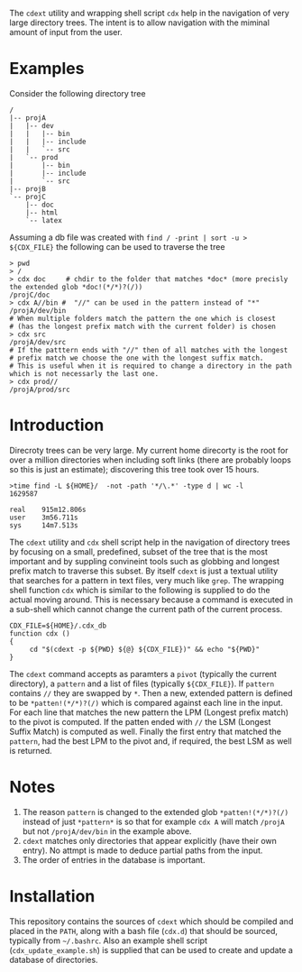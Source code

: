 The `cdext` utility and wrapping shell script `cdx` help in the navigation of very large directory trees. The intent is to allow navigation with the miminal amount of input from the user.

# Examples
Consider the following directory tree 
```
/
|-- projA
|   |-- dev
|   |   |-- bin
|   |   |-- include
|   |   `-- src
|   `-- prod
|       |-- bin
|       |-- include
|       `-- src
|-- projB
`-- projC
    |-- doc
    |-- html
    `-- latex
```

Assuming a db file was created with `find / -print | sort -u > ${CDX_FILE}` the following can be used to traverse the tree
```
> pwd
> /
> cdx doc     # chdir to the folder that matches *doc* (more precisly the extended glob *doc!(*/*)?(/))
/projC/doc
> cdx A//bin #  "//" can be used in the pattern instead of "*"
/projA/dev/bin
# When multiple folders match the pattern the one which is closest
# (has the longest prefix match with the current folder) is chosen
> cdx src   
/projA/dev/src
# If the patttern ends with "//" then of all matches with the longest
# prefix match we choose the one with the longest suffix match.
# This is useful when it is required to change a directory in the path which is not necessarly the last one.
> cdx prod// 
/projA/prod/src
```
# Introduction
Direcroty trees can be very large. My current home direcorty is the root for over a million directories when including soft links (there are probably loops so this is just an estimate); discovering this tree took over 15 hours.
```
>time find -L ${HOME}/  -not -path '*/\.*' -type d | wc -l
1629587

real    915m12.806s
user    3m56.711s
sys     14m7.513s
```
The `cdext` utility and `cdx` shell script help in the navigation of directory trees by focusing on a small, predefined, subset of the tree that is the most important and by suppling convineint tools such as globbing and longest prefix match to traverse this subset.  By itself `cdext` is just a textual utility that searches for a pattern in text files, very much like `grep`. The wrapping shell function `cdx` which is similar to the following is supplied to do the actual moving around. This is necessary because a command is executed in a sub-shell which cannot change the current path of the current process.

```
CDX_FILE=${HOME}/.cdx_db
function cdx ()
{
     cd "$(cdext -p ${PWD} ${@} ${CDX_FILE})" && echo "${PWD}"
}
```
The `cdext` command accepts as paramters a `pivot` (typically the current directory), a  `pattern` and a list of files (typically `${CDX_FILE}`). If `pattern` contains `//` they are swapped by `*`. Then a new, extended pattern is defined to be `*patten!(*/*)?(/)` which is compared against each line in the input. For each line that matches the new pattern the LPM (Longest prefix match) to the pivot is computed. If the patten ended with `//` the LSM (Longest Suffix Match) is computed as well. Finally the first entry that matched the `pattern`, had the best LPM to the pivot and, if required, the best LSM as well is returned.

# Notes
1. The reason `pattern` is  changed to the extended glob `*patten!(*/*)?(/)` instead of just `*pattern*` is so that for example `cdx A` will match `/projA` but not `/projA/dev/bin` in the example above.
1. `cdext` matches only directories that appear explicitly (have their own entry). No attmpt is made to deduce partial paths from the input.
1. The order of entries in the database is important.

# Installation
This repository contains the sources of `cdext` which should be compiled and placed in the `PATH`, along with a bash file (`cdx.d`) that should be sourced, typically from `~/.bashrc`. Also an example shell script (`cdx_update_example.sh`) is supplied that can be used to create and update a database of directories. 


